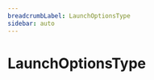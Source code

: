 ```yaml
---
breadcrumbLabel: LaunchOptionsType
sidebar: auto
---
```


# LaunchOptionsType

<ProxySummary/>

<ApiDocs/>
